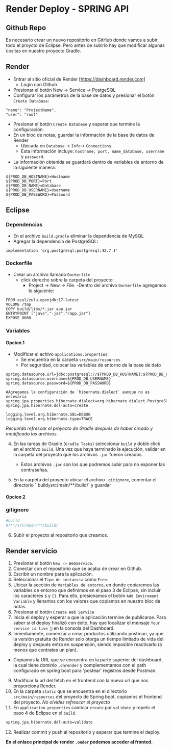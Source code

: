 # Render Deploy - SPRING API

## Github Repo

Es necesario crear un nuevo repositorio en GitHub donde vamos a subir todo el proycto de Eclipse.
Pero antes de subirlo hay que modificar algunas cositas en nuestro proyecto Gradle.

## Render

- Entrar al sitio oficial de Render [https://dashboard.render.com]
  - Login con Github
- Presionar el botón New -> Service -> PostgeSQL
- Configurar los parámetros de la base de datos y presionar el botón `Create Database`:

```properties
"name": "ProjectName",
"user": "root"
```

- Presionar el botón `Create Database` y esperar que termine la configuración.
- En un bloc de notas, guardar la información de la base de datos de Render
  - Ubicada en `Database` -> `Info`-> `Connections`.
  - Esta información incluye: `hostname, port, name_database, username` y `password`.
- La información obtenida se guardará dentro de variables de entorno de la siguiente manera:

```properties
${PROD_DB_HOSTNAME}=Hostname
${PROD_DB_PORT}=Port
${PROD_DB_NAME}=Database
${PROD_DB_USERNAME}=Username
${PROD_DB_PASSWORD}=Password
```

## Eclipse

### Dependencias

- En el archivo `build.gradle` eliminar la dependencia de MySQL
- Agregar la dependencia de PostgreSQL:

```*.properties
implementation 'org.postgresql:postgresql:42.7.1'
```

### Dockerfile

- Crear un archivo llamado `Dockerfile`
  - click derecho sobre la carpeta del proyecto:
    - Project -> New -> File.
      -Dentro del archivo `Dockerfile` agregamos lo siguiente:

```docker
FROM azul/zulu-openjdk:17-latest
VOLUME /tmp
COPY build/libs/*.jar app.jar
ENTRYPOINT ["java","-jar","/app.jar"]
EXPOSE 8080
```

### Variables

#### Opcion 1

- Modificar el achivo `applications.properties`:
  - Se encuentra en la carpeta `src/main/resources`
  - Por seguridad, colocar las variables de entorno de la base de dato

```properties
spring.datasource.url=jdbc:postgresql://${PROD_DB_HOSTNAME}:${PROD_DB_PORT}/${PROD_DB_NAME}
spring.datasource.username=${PROD_DB_USERNAME}
spring.datasource.password=${PROD_DB_PASSWORD}

#Agregamos la configuración de `hibernate.dialect` aunque no es necesaria
spring.jpa.properties.hibernate.dialect=org.hibernate.dialect.PostgreSQLDialect
spring.jpa.hibernate.ddl-auto=create

logging.level.org.hibernate.SQL=DEBUG
logging.level.org.hibernate.type=TRACE
```

_Recuerda refrescar el proyecto de Gradle después de haber creado y modificado los archivos._

4. En las tareas de Gradle (`Gradle Tasks`) seleccionar `build` y doble click en el archivo `build`. Una vez que haya terminado la ejecución, validar en la carpeta del proyecto que los archivos `.jar` fueron creados.

   - Estos archivos `.jar` son los que podremos subir para no exponer las contraseñas.

5. En la carpeta del proyecto ubicar el archivo `.gitignore`, comentar el directorio ``build` y `src/main/**/build/` y guardar

#### Opcion 2

### gitignore

```sh
#build
#!**/src/main/**/build/
```

6. Subir el proyecto al repositorio que creamos.

## Render servicio

1. Presionar el botón `New -> WebService`.
2. Conectar con el repositorio que se acaba de crear en Github.
3. Escribir un nombre para la aplicación.
4. Seleccionar el `Tipo de instancia` como `Free`.
5. Ubicar la sección de `Variables de entorno`, en donde copiaremos las variables de entorno que definimos en el paso 3 de Eclipse, sin incluir los caracteres `$` y `{}`.
   Para ello, presionamos el botón `Add Enviroment Variable` y llenamos con los valores que copiamos en nuestro bloc de notas.
6. Presionar el botón `Create Web Service`
7. Inicia el deploy y esperar a que la aplicación termine de publicarse.
   Para saber si el deploy finalizó con éxito, hay que localizar el mensaje `Your service is live 🎉` en la consola del Dashboard.
8. Inmediamente, comenzar a crear productos utilizando postman, ya que la versión gratuita de Render solo otorga un tiempo limitado de vida del deploy y después entra en suspensión, siendo imposible reactivarlo (a menos que contrates un plan).

- Copiamos la URL que se encuentra en la parte superior del dashboard, la cual tiene dominio `.onrender` y complementamos con el path configurado en spring boot para 'postear' registros desde Postman.

9. Modificar la url del fetch en el frontend con la nueva url que nos proporciona Render.
10. En la carpeta `static` que se encuentra en el directorio `src/main/resources` del proyecto de Spring boot, copiamos el frontend del proyecto.
    _No olvides refrescar el proyecto_
11. En `application.properties` cambiar `create` por `validate` y repetir el paso 4 de Eclipse en el `build`.

```sh
spring.jpa.hibernate.ddl-auto=validate
```

12. Realizar commit y push al repositorio y esperar que termine el deploy.

**En el enlace principal de render `.onder` podemos acceder al fronted.**

